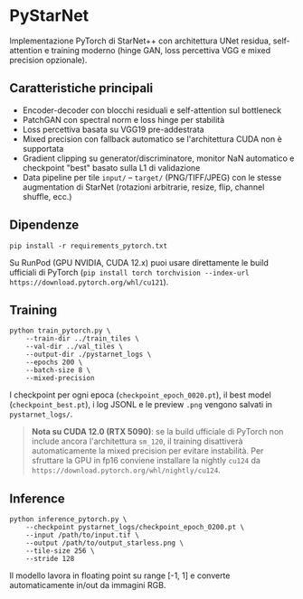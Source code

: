 # PyStarNet

Implementazione PyTorch di StarNet++ con architettura UNet residua, self-attention e training moderno (hinge GAN, loss percettiva VGG e mixed precision opzionale).

## Caratteristiche principali

- Encoder-decoder con blocchi residuali e self-attention sul bottleneck
- PatchGAN con spectral norm e loss hinge per stabilità
- Loss percettiva basata su VGG19 pre-addestrata
- Mixed precision con fallback automatico se l'architettura CUDA non è supportata
- Gradient clipping su generator/discriminatore, monitor NaN automatico e checkpoint "best" basato sulla L1 di validazione
- Data pipeline per tile `input/` – `target/` (PNG/TIFF/JPEG) con le stesse augmentation di StarNet (rotazioni arbitrarie, resize, flip, channel shuffle, ecc.)

## Dipendenze

```
pip install -r requirements_pytorch.txt
```

Su RunPod (GPU NVIDIA, CUDA 12.x) puoi usare direttamente le build ufficiali di PyTorch (`pip install torch torchvision --index-url https://download.pytorch.org/whl/cu121`).

## Training

```
python train_pytorch.py \
    --train-dir ../train_tiles \
    --val-dir ../val_tiles \
    --output-dir ./pystarnet_logs \
    --epochs 200 \
    --batch-size 8 \
    --mixed-precision
```

I checkpoint per ogni epoca (`checkpoint_epoch_0020.pt`), il best model (`checkpoint_best.pt`), i log JSONL e le preview `.png` vengono salvati in `pystarnet_logs/`.

> **Nota su CUDA 12.0 (RTX 5090)**: se la build ufficiale di PyTorch non include ancora l'architettura `sm_120`, il training disattiverà automaticamente la mixed precision per evitare instabilità. Per sfruttare la GPU in fp16 conviene installare la nightly `cu124` da `https://download.pytorch.org/whl/nightly/cu124`.

## Inference

```
python inference_pytorch.py \
    --checkpoint pystarnet_logs/checkpoint_epoch_0200.pt \
    --input /path/to/input.tif \
    --output /path/to/output_starless.png \
    --tile-size 256 \
    --stride 128
```

Il modello lavora in floating point su range [-1, 1] e converte automaticamente in/out da immagini RGB.
